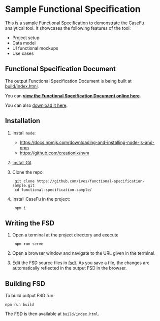# Sample Functional Specification

This is a sample Functional Specification to demonstrate the CaseFu analytical tool.
It showcases the following features of the tool:

- Project setup
- Data model
- UI functional mockups
- Use cases


## Functional Specification Document

The output Functional Specification Document is being built at
[build/index.html](build/index.html).

You can
[**view the Functional Specification Document online here**](https://htmlpreview.github.io/?https://github.com/ivos/functional-specification-sample/blob/develop/build/index.html).

You can also
[download it here](https://raw.githubusercontent.com/ivos/functional-specification-sample/develop/build/index.html).


## Installation

1. Install `node`:

    - https://docs.npmjs.com/downloading-and-installing-node-js-and-npm
    - https://github.com/creationix/nvm

2. [Install Git](https://git-scm.com/downloads).

3. Clone the repo:

        git clone https://github.com/ivos/functional-specification-sample.git
        cd functional-specification-sample/

4. Install CaseFu in the project:

        npm i


## Writing the FSD

1. Open a terminal at the project directory and execute

        npm run serve

2. Open a browser window and navigate to the URL given in the terminal.

3. Edit the FSD source files in [fsd/](fsd/).
As you save a file, the changes are automatically reflected in the output FSD in the browser.

## Building FSD

To build output FSD run:

	npm run build

The FSD is then available at `build/index.html`.

